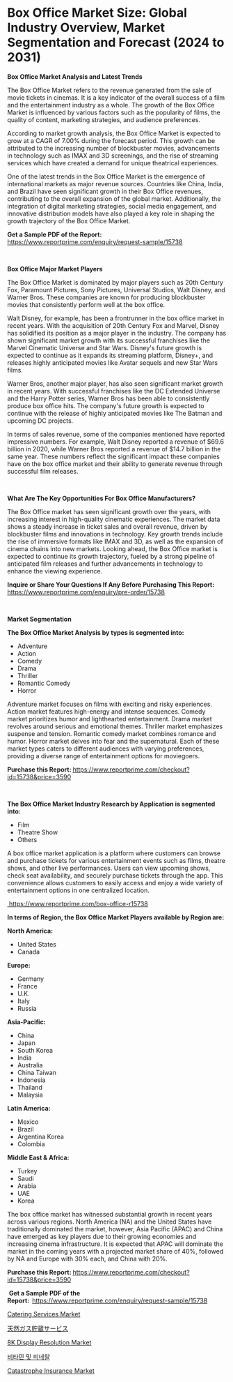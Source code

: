 <p><h1>Box Office Market Size: Global Industry Overview, Market Segmentation and Forecast (2024 to 2031)</h1></p><p><strong>Box Office Market Analysis and Latest Trends</strong></p>
<p><p>The Box Office Market refers to the revenue generated from the sale of movie tickets in cinemas. It is a key indicator of the overall success of a film and the entertainment industry as a whole. The growth of the Box Office Market is influenced by various factors such as the popularity of films, the quality of content, marketing strategies, and audience preferences.</p><p>According to market growth analysis, the Box Office Market is expected to grow at a CAGR of 7.00% during the forecast period. This growth can be attributed to the increasing number of blockbuster movies, advancements in technology such as IMAX and 3D screenings, and the rise of streaming services which have created a demand for unique theatrical experiences.</p><p>One of the latest trends in the Box Office Market is the emergence of international markets as major revenue sources. Countries like China, India, and Brazil have seen significant growth in their Box Office revenues, contributing to the overall expansion of the global market. Additionally, the integration of digital marketing strategies, social media engagement, and innovative distribution models have also played a key role in shaping the growth trajectory of the Box Office Market.</p></p>
<p><strong>Get a Sample PDF of the Report:&nbsp;</strong> <a href="https://www.reportprime.com/enquiry/request-sample/15738">https://www.reportprime.com/enquiry/request-sample/15738</a></p>
<p>&nbsp;</p>
<p><strong>Box Office Major Market Players</strong></p>
<p><p>The Box Office Market is dominated by major players such as 20th Century Fox, Paramount Pictures, Sony Pictures, Universal Studios, Walt Disney, and Warner Bros. These companies are known for producing blockbuster movies that consistently perform well at the box office.</p><p>Walt Disney, for example, has been a frontrunner in the box office market in recent years. With the acquisition of 20th Century Fox and Marvel, Disney has solidified its position as a major player in the industry. The company has shown significant market growth with its successful franchises like the Marvel Cinematic Universe and Star Wars. Disney's future growth is expected to continue as it expands its streaming platform, Disney+, and releases highly anticipated movies like Avatar sequels and new Star Wars films.</p><p>Warner Bros, another major player, has also seen significant market growth in recent years. With successful franchises like the DC Extended Universe and the Harry Potter series, Warner Bros has been able to consistently produce box office hits. The company's future growth is expected to continue with the release of highly anticipated movies like The Batman and upcoming DC projects.</p><p>In terms of sales revenue, some of the companies mentioned have reported impressive numbers. For example, Walt Disney reported a revenue of $69.6 billion in 2020, while Warner Bros reported a revenue of $14.7 billion in the same year. These numbers reflect the significant impact these companies have on the box office market and their ability to generate revenue through successful film releases.</p></p>
<p>&nbsp;</p>
<p><strong>What Are The Key Opportunities For Box Office Manufacturers?</strong></p>
<p><p>The Box Office market has seen significant growth over the years, with increasing interest in high-quality cinematic experiences. The market data shows a steady increase in ticket sales and overall revenue, driven by blockbuster films and innovations in technology. Key growth trends include the rise of immersive formats like IMAX and 3D, as well as the expansion of cinema chains into new markets. Looking ahead, the Box Office market is expected to continue its growth trajectory, fueled by a strong pipeline of anticipated film releases and further advancements in technology to enhance the viewing experience.</p></p>
<p><strong>Inquire or Share Your Questions If Any Before Purchasing This Report:</strong> <a href="https://www.reportprime.com/enquiry/pre-order/15738">https://www.reportprime.com/enquiry/pre-order/15738</a></p>
<p>&nbsp;</p>
<p><strong>Market Segmentation</strong></p>
<p><strong>The Box Office Market Analysis by types is segmented into:</strong></p>
<p><ul><li>Adventure</li><li>Action</li><li>Comedy</li><li>Drama</li><li>Thriller</li><li>Romantic Comedy</li><li>Horror</li></ul></p>
<p><p>Adventure market focuses on films with exciting and risky experiences. Action market features high-energy and intense sequences. Comedy market prioritizes humor and lighthearted entertainment. Drama market revolves around serious and emotional themes. Thriller market emphasizes suspense and tension. Romantic comedy market combines romance and humor. Horror market delves into fear and the supernatural. Each of these market types caters to different audiences with varying preferences, providing a diverse range of entertainment options for moviegoers.</p></p>
<p><strong>Purchase this Report:&nbsp;</strong><a href="https://www.reportprime.com/checkout?id=15738&price=3590">https://www.reportprime.com/checkout?id=15738&price=3590</a></p>
<p>&nbsp;</p>
<p><strong>The Box Office Market Industry Research by Application is segmented into:</strong></p>
<p><ul><li>Film</li><li>Theatre Show</li><li>Others</li></ul></p>
<p><p>A box office market application is a platform where customers can browse and purchase tickets for various entertainment events such as films, theatre shows, and other live performances. Users can view upcoming shows, check seat availability, and securely purchase tickets through the app. This convenience allows customers to easily access and enjoy a wide variety of entertainment options in one centralized location.</p></p>
<p><a href="https://www.reportprime.com/box-office-r15738">&nbsp;https://www.reportprime.com/box-office-r15738</a></p>
<p><strong>In terms of Region, the Box Office Market Players available by Region are:</strong></p>
<p>
    <p> <strong> North America: </strong>
        <ul>
            <li>United States</li>
            <li>Canada</li>
        </ul>
        </p> 
    <p> <strong> Europe: </strong>
        <ul>
            <li>Germany</li>
            <li>France</li>
            <li>U.K.</li>
            <li>Italy</li>
            <li>Russia</li>
        </ul>
        </p> 
    <p> <strong> Asia-Pacific: </strong>
        <ul>
            <li>China</li>
            <li>Japan</li>
            <li>South Korea</li>
            <li>India</li>
            <li>Australia</li>
            <li>China Taiwan</li>
            <li>Indonesia</li>
            <li>Thailand</li>
            <li>Malaysia</li>
        </ul>
        </p> 
    <p> <strong> Latin America: </strong>
        <ul>
            <li>Mexico</li>
            <li>Brazil</li>
            <li>Argentina Korea</li>
            <li>Colombia</li>
        </ul>
        </p> 
    <p> <strong> Middle East & Africa: </strong>
        <ul>
            <li>Turkey</li>
            <li>Saudi</li>
            <li>Arabia</li>
            <li>UAE</li>
            <li>Korea</li>
        </ul>
    </p>
    </p>
<p><p>The box office market has witnessed substantial growth in recent years across various regions. North America (NA) and the United States have traditionally dominated the market, however, Asia Pacific (APAC) and China have emerged as key players due to their growing economies and increasing cinema infrastructure. It is expected that APAC will dominate the market in the coming years with a projected market share of 40%, followed by NA and Europe with 30% each, and China with 20%.</p></p>
<p><strong>Purchase this Report: </strong><a href="https://www.reportprime.com/checkout?id=15738&price=3590">https://www.reportprime.com/checkout?id=15738&price=3590</a></p>
<p>&nbsp;<strong>Get a Sample PDF of the Report:&nbsp;&nbsp;</strong><a href="https://www.reportprime.com/enquiry/request-sample/15738">https://www.reportprime.com/enquiry/request-sample/15738</a></p>
<p><strong></strong></p>
<p><p><a href="https://github.com/lubmix/Market-Research-Report-List-2/blob/main/catering-services-market.md">Catering Services Market</a></p><p><a href="https://github.com/EstelWisozk1/Market-Research-Report-List-1/blob/main/571248581925.md">天然ガス貯蔵サービス</a></p><p><a href="https://issuu.com/reportprime-2/docs/8k-display-resolution-market-size-2030.pptx">8K Display Resolution Market</a></p><p><a href="https://github.com/GabrielBlanda5656/Market-Research-Report-List-1/blob/main/633732376324.md">비타민 및 미네랄</a></p><p><a href="https://github.com/joannagoyvaerts/Market-Research-Report-List-2/blob/main/catastrophe-insurance-market.md">Catastrophe Insurance Market</a></p></p>